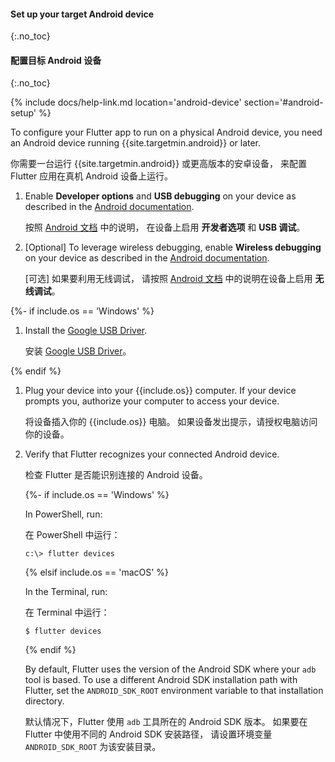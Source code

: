 #### Set up your target Android device
{:.no_toc}

#### 配置目标 Android 设备
{:.no_toc}

{% include docs/help-link.md location='android-device' section='#android-setup' %}

To configure your Flutter app to run on a physical Android device,
you need an Android device running {{site.targetmin.android}} or later.

你需要一台运行 {{site.targetmin.android}} 或更高版本的安卓设备，
来配置 Flutter 应用在真机 Android 设备上运行。

1. Enable **Developer options** and **USB debugging** on your device
   as described in the
   [Android documentation]({{site.android-dev}}/studio/debug/dev-options).

   按照 [Android 文档]({{site.android-dev}}/studio/debug/dev-options) 
   中的说明，
   在设备上启用 **开发者选项** 和 **USB 调试**。

1. [Optional] To leverage wireless debugging,
   enable **Wireless debugging** on your device as described in the
   [Android documentation]({{site.android-dev}}/studio/run/device#wireless).

   [可选] 如果要利用无线调试，
   请按照 [Android 文档]({{site.android-dev}}/studio/run/device#wireless) 
   中的说明在设备上启用 **无线调试**。

{%- if include.os == 'Windows' %}

1. Install the [Google USB Driver]({{site.android-dev}}/studio/run/win-usb).

   安装 [Google USB Driver]({{site.android-dev}}/studio/run/win-usb)。

{% endif %}

1. Plug your device into your {{include.os}} computer.
   If your device prompts you, authorize your computer to access your device.

   将设备插入你的 {{include.os}} 电脑。
   如果设备发出提示，请授权电脑访问你的设备。

1. Verify that Flutter recognizes your connected Android device.

   检查 Flutter 是否能识别连接的 Android 设备。

   {%- if include.os == 'Windows' %}

   In PowerShell, run:

   在 PowerShell 中运行：

   ```terminal
   c:\> flutter devices
   ```

   {% elsif include.os == 'macOS' %}

   In the Terminal, run:

   在 Terminal 中运行：

   ```terminal
   $ flutter devices
   ```

   {% endif %}

   By default, Flutter uses the version of the Android
   SDK where your `adb` tool is based.
   To use a different Android SDK installation path with Flutter,
   set the `ANDROID_SDK_ROOT` environment variable
   to that installation directory.

   默认情况下，Flutter 使用 `adb` 工具所在的 Android SDK 版本。
   如果要在 Flutter 中使用不同的 Android SDK 安装路径，
   请设置环境变量 `ANDROID_SDK_ROOT` 为该安装目录。
